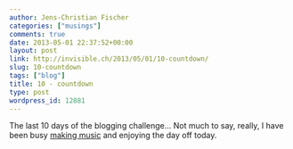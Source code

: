 ```yaml
---
author: Jens-Christian Fischer
categories: ["musings"]
comments: true
date: 2013-05-01 22:37:52+00:00
layout: post
link: http://invisible.ch/2013/05/01/10-countdown/
slug: 10-countdown
tags: ["blog"]
title: 10 - countdown
type: post
wordpress_id: 12881
---
```


The last 10 days of the blogging challenge... Not much to say, really, I have been busy [making music](/2013/04/29/12-improvisation/) and enjoying the day off today.
